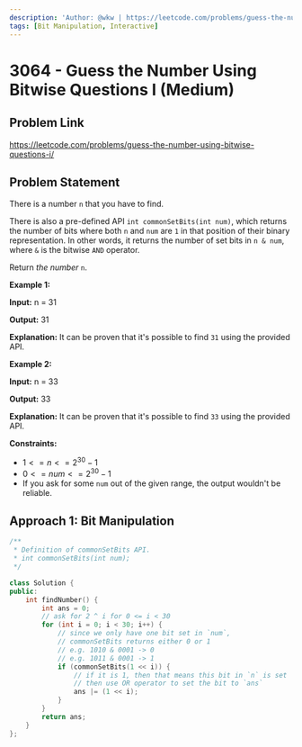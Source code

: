 ```yaml
---
description: 'Author: @wkw | https://leetcode.com/problems/guess-the-number-using-bitwise-questions-i/'
tags: [Bit Manipulation, Interactive]
---
```


# 3064 - Guess the Number Using Bitwise Questions I (Medium)

## Problem Link

https://leetcode.com/problems/guess-the-number-using-bitwise-questions-i/

## Problem Statement

There is a number `n` that you have to find.

There is also a pre-defined API `int commonSetBits(int num)`, which returns the number of bits where both `n` and `num` are `1` in that position of their binary representation. In other words, it returns the number of set bits in `n & num`, where `&` is the bitwise `AND` operator.

Return _the number_ `n`.

**Example 1:**

**Input:** n = 31

**Output:** 31

**Explanation:** It can be proven that it's possible to find `31` using the provided API.

**Example 2:**

**Input:** n = 33

**Output:** 33

**Explanation:** It can be proven that it's possible to find `33` using the provided API.

**Constraints:**

- $1 <= n <= 2 ^ 30 - 1$
- $0 <= num <= 2 ^ 30 - 1$
- If you ask for some `num` out of the given range, the output wouldn't be reliable.

## Approach 1: Bit Manipulation

<Tabs>
<TabItem value="cpp" label="C++">
<SolutionAuthor name="@wkw"/>

```cpp
/**
 * Definition of commonSetBits API.
 * int commonSetBits(int num);
 */

class Solution {
public:
    int findNumber() {
        int ans = 0;
        // ask for 2 ^ i for 0 <= i < 30
        for (int i = 0; i < 30; i++) {
            // since we only have one bit set in `num`,
            // commonSetBits returns either 0 or 1
            // e.g. 1010 & 0001 -> 0
            // e.g. 1011 & 0001 -> 1
            if (commonSetBits(1 << i)) {
                // if it is 1, then that means this bit in `n` is set
                // then use OR operator to set the bit to `ans`
                ans |= (1 << i);
            }
        }
        return ans;
    }
};
```

</TabItem>
</Tabs>
